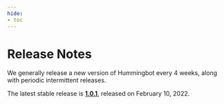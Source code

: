 ```yaml
---
hide:
- toc
---
```


# Release Notes

We generally release a new version of Hummingbot every 4 weeks, along with periodic intermittent releases.

The latest stable release is **[1.0.1](/release-notes/1.0.1)**, released on February 10, 2022.